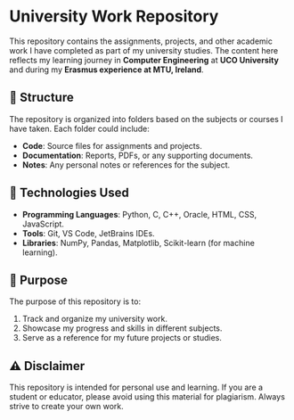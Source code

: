 # University Work Repository

This repository contains the assignments, projects, and other academic work I have completed as part of my university studies. The content here reflects my learning journey in **Computer Engineering** at **UCO University** and during my **Erasmus experience at MTU, Ireland**.

## 📂 Structure

The repository is organized into folders based on the subjects or courses I have taken. Each folder could include:

- **Code**: Source files for assignments and projects.
- **Documentation**: Reports, PDFs, or any supporting documents.
- **Notes**: Any personal notes or references for the subject.

## 🚀 Technologies Used

- **Programming Languages**: Python, C, C++, Oracle, HTML, CSS, JavaScript.
- **Tools**: Git, VS Code, JetBrains IDEs.
- **Libraries**: NumPy, Pandas, Matplotlib, Scikit-learn (for machine learning).

## 🎯 Purpose

The purpose of this repository is to:
1. Track and organize my university work.
2. Showcase my progress and skills in different subjects.
3. Serve as a reference for my future projects or studies.

## ⚠️ Disclaimer

This repository is intended for personal use and learning. If you are a student or educator, please avoid using this material for plagiarism. Always strive to create your own work.